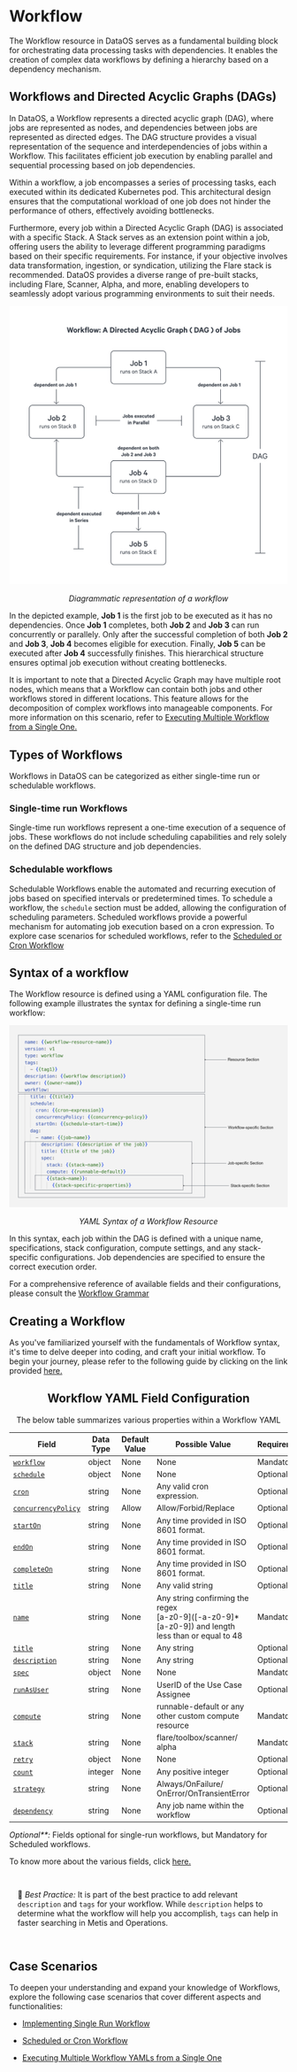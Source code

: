 # Workflow

The Workflow resource in DataOS serves as a fundamental building block for orchestrating data processing tasks with dependencies. It enables the creation of complex data workflows by defining a hierarchy based on a dependency mechanism.

## Workflows and Directed Acyclic Graphs (DAGs)

In DataOS, a Workflow represents a directed acyclic graph (DAG), where jobs are represented as nodes, and dependencies between jobs are represented as directed edges. The DAG structure provides a visual representation of the sequence and interdependencies of jobs within a Workflow. This facilitates efficient job execution by enabling parallel and sequential processing based on job dependencies.

Within a workflow, a job encompasses a series of processing tasks, each executed within its dedicated Kubernetes pod. This architectural design ensures that the computational workload of one job does not hinder the performance of others, effectively avoiding bottlenecks.

Furthermore, every job within a Directed Acyclic Graph (DAG) is associated with a specific Stack. A Stack serves as an extension point within a job, offering users the ability to leverage different programming paradigms based on their specific requirements. For instance, if your objective involves data transformation, ingestion, or syndication, utilizing the Flare stack is recommended. DataOS provides a diverse range of pre-built stacks, including Flare, Scanner, Alpha, and more, enabling developers to seamlessly adopt various programming environments to suit their needs.



![Diagrammatic representation of a workflow](./workflow/workflow_overview.png)
<center><i>Diagrammatic representation of a workflow</i></center>


In the depicted example, **Job 1** is the first job to be executed as it has no dependencies. Once **Job 1** completes, both **Job 2** and **Job 3** can run concurrently or parallely. Only after the successful completion of both **Job 2** and **Job 3**, **Job 4** becomes eligible for execution. Finally, **Job 5** can be executed after **Job 4** successfully finishes. This hierarchical structure ensures optimal job execution without creating bottlenecks.

It is important to note that a Directed Acyclic Graph may have multiple root nodes, which means that a Workflow can contain both jobs and other workflows stored in different locations. This feature allows for the decomposition of complex workflows into manageable components. For more information on this scenario, refer to [Executing Multiple Workflow from a Single One.](./workflow/executing_multiple_workflow_yamls_from_single_one.md)


## Types of Workflows

Workflows in DataOS can be categorized as either single-time run or schedulable workflows.

### **Single-time run Workflows**

Single-time run workflows represent a one-time execution of a sequence of jobs. These workflows do not include scheduling capabilities and rely solely on the defined DAG structure and job dependencies.

### **Schedulable workflows** 
Schedulable Workflows enable the automated and recurring execution of jobs based on specified intervals or predetermined times. To schedule a workflow, the `schedule` section must be added, allowing the configuration of scheduling parameters. Scheduled workflows provide a powerful mechanism for automating job execution based on a cron expression. To explore case scenarios for scheduled workflows, refer to the [Scheduled or Cron Workflow](./workflow/scheduled_or_cron_workflow.md)

## Syntax of a workflow

The Workflow resource is defined using a YAML configuration file. The following example illustrates the syntax for defining a single-time run workflow:



![Workflow Syntax](./workflow/workflow_yaml.png)

<center>

<i>
YAML Syntax of a Workflow Resource</i></center>

In this syntax, each job within the DAG is defined with a unique name, specifications, stack configuration, compute settings, and any stack-specific configurations. Job dependencies are specified to ensure the correct execution order.

For a comprehensive reference of available fields and their configurations, please consult the [Workflow Grammar](./workflow/workflow_grammar.md)

## Creating a Workflow
As you've familiarized yourself with the fundamentals of Workflow syntax, it's time to delve deeper into coding, and craft your initial workflow. To begin your journey, please refer to the following guide by clicking on the link provided [here.](./workflow/creating_a_workflow.md)

<center>

## Workflow YAML Field Configuration

The below table summarizes various properties within a Workflow YAML

| Field | Data Type | Default Value | Possible Value | Requirement |
| --- | --- | --- | --- | --- |
| [`workflow`](./workflow/workflow_grammar.md#workflow) | object | None | None | Mandatory |
| [`schedule`](./workflow/workflow_grammar.md#schedule) | object | None | None | Optional**  |
| [`cron`](./workflow/workflow_grammar.md#cron) | string | None | Any valid cron expression. | Optional**  |
| [`concurrencyPolicy`](./workflow/workflow_grammar.md#concurrencypolicy) | string | Allow | Allow/Forbid/Replace | Optional |
| [`startOn`](./workflow/workflow_grammar.md#starton) | string | None | Any time provided in ISO 8601 format. | Optional |
| [`endOn`](./workflow/workflow_grammar.md#endon) | string | None | Any time provided in ISO 8601 format. | Optional |
| [`completeOn`](./workflow/workflow_grammar.md#completeon) | string | None | Any time provided in ISO 8601 format. | Optional |
| [`title`](./workflow/workflow_grammar.md#title) | string | None | Any valid string | Optional |
| [`name`](./workflow/workflow_grammar.md#name) | string | None | Any string confirming the regex <br> [a-z0-9]\([-a-z0-9]*[a-z0-9]) and length<br>less than or equal to 48 | Mandatory |
| [`title`](./workflow/workflow_grammar.md#title) | string | None | Any string | Optional |
| [`description`](./workflow/workflow_grammar.md#description) | string | None | Any string | Optional |
| [`spec`](./workflow/workflow_grammar.md#spec) | object | None | None | Mandatory |
| [`runAsUser`](./workflow/workflow_grammar.md#runasuser) | string | None | UserID of the Use Case <br>Assignee | Optional |
| [`compute`](./workflow/workflow_grammar.md#compute) | string | None | runnable-default or any <br> other custom compute resource | Mandatory |
| [`stack`](./workflow/workflow_grammar.md#stack) | string | None | flare/toolbox/scanner/<br>alpha | Mandatory |
| [`retry`](./workflow/workflow_grammar.md#retry) | object | None | None | Optional |
| [`count`](./workflow/workflow_grammar.md#count) | integer | None | Any positive integer | Optional |
| [`strategy`](./workflow/workflow_grammar.md#strategy) | string | None | Always/OnFailure/<br>OnError/OnTransientError | Optional |
| [`dependency`](./workflow/workflow_grammar.md#dependency) | string | None | Any job name within the workflow | Optional |

</center>

<i>Optional**:</i> Fields optional for single-run workflows, but Mandatory for Scheduled workflows.

To know more about the various fields, click [here.](./workflow/workflow_grammar.md)


<aside style="padding:15px; border-radius:5px;">

📖 <i>Best Practice:</i> It is part of the best practice to add relevant `description` and `tags` for your workflow. While `description` helps to determine what the workflow will help you accomplish, `tags` can help in faster searching in Metis and Operations.
</aside>



## Case Scenarios

To deepen your understanding and expand your knowledge of Workflows, explore the following case scenarios that cover different aspects and functionalities:

- [Implementing Single Run Workflow](./workflow/single_run_workflow.md)

- [Scheduled or Cron Workflow](./workflow/scheduled_or_cron_workflow.md)

- [Executing Multiple Workflow YAMLs from a Single One](./workflow/executing_multiple_workflow_yamls_from_single_one.md)




